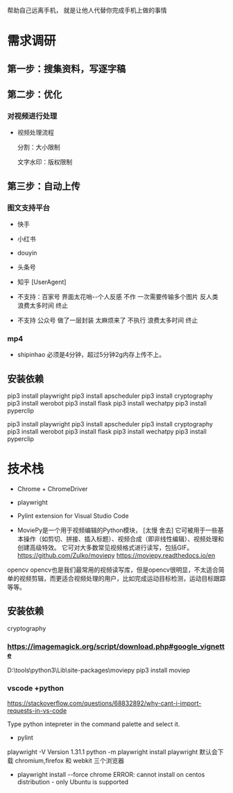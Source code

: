 帮助自己远离手机，
就是让他人代替你完成手机上做的事情



# 需求调研

## 第一步：搜集资料，写逐字稿 

## 第二步：优化





### 对视频进行处理

- 视频处理流程
   
   分割：大小限制 

   文字水印：版权限制



## 第三步：自动上传

### 图文支持平台
- 快手
- 小红书
- douyin
- 头条号
- 知乎 [UserAgent]

- 不支持：百家号 界面太花哨--个人反感 不作 一次需要传输多个图片 反人类 浪费太多时间 终止 
- 不支持 公众号  做了一层封装 太麻烦来了 不执行 浪费太多时间 终止 

### mp4
- shipinhao 必须是4分钟，超过5分钟2g内存上传不上。

## 安装依赖

pip3 install playwright
pip3 install apscheduler
pip3 install cryptography
pip3 install werobot
pip3 install flask
pip3 install  wechatpy
pip3 install pyperclip


pip3 install playwright
pip3 install apscheduler
pip3 install cryptography
pip3 install werobot
pip3 install flask
pip3 install  wechatpy
pip3 install pyperclip
# 技术栈

- Chrome + ChromeDriver
- playwright

- Pylint extension for Visual Studio Code

-  MoviePy是一个用于视频编辑的Python模块， [太慢 舍去]
   它可被用于一些基本操作（如剪切、拼接、插入标题）、视频合成（即非线性编辑）、视频处理和创建高级特效。
   它可对大多数常见视频格式进行读写，包括GIF。
  https://github.com/Zulko/moviepy
  https://moviepy.readthedocs.io/en

opencv
opencv也是我们最常用的视频读写库，但是opencv很明显，不太适合简单的视频剪辑，而更适合视频处理的用户，比如完成运动目标检测，运动目标跟踪等等。


## 安装依赖



cryptography



### https://imagemagick.org/script/download.php#google_vignette
   D:\tools\python3\Lib\site-packages\moviepy
   pip3 install moviep
   




### vscode +python 
  https://stackoverflow.com/questions/68832892/why-cant-i-import-requests-in-vs-code

 Type python intepreter in the command palette and select it.

 - pylint


playwright -V
Version 1.31.1
python -m playwright install
playwright 默认会下载 chromium,firefox 和 webkit 三个浏览器

- playwright install --force chrome
ERROR: cannot install on centos distribution - only Ubuntu is supported



